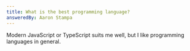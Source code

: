 ```yaml
---
title: What is the best programming language?
answeredBy: Aaron Stampa
---
```


Modern JavaScript or TypeScript suits me well, but I like programming languages in general.
